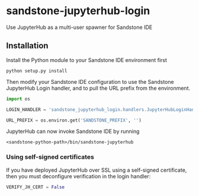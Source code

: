 # sandstone-jupyterhub-login
Use JupyterHub as a multi-user spawner for Sandstone IDE

## Installation
Install the Python module to your Sandstone IDE environment first
```
python setup.py install
```

Then modify your Sandstone IDE configuration to use the Sandstone JupyterHub Login handler, and to pull the URL prefix from the environment.
```python
import os

LOGIN_HANDLER = 'sandstone_jupyterhub_login.handlers.JupyterHubLoginHandler'

URL_PREFIX = os.environ.get('SANDSTONE_PREFIX', '')
```

JupyterHub can now invoke Sandstone IDE by running
```
<sandstone-python-path>/bin/sandstone-jupyterhub
```

### Using self-signed certificates
If you have deployed JupyterHub over SSL using a self-signed certificate, then you must deconfigure verification in the login handler:
```python
VERIFY_JH_CERT = False
```
